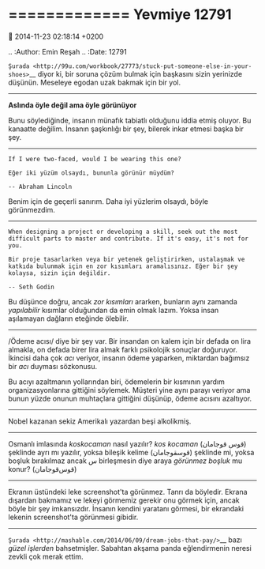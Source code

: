 =============
Yevmiye 12791
=============

:date: 2014-11-23 02:18:14 +0200

.. :Author: Emin Reşah
.. :Date:   12791

`Şurada <http://99u.com/workbook/27773/stuck-put-someone-else-in-your-shoes>`__
diyor ki, bir soruna çözüm bulmak için başkasını sizin yerinizde
düşünün. Meseleye egodan uzak bakmak için bir yol.

--------------

**Aslında öyle değil ama öyle görünüyor**

Bunu söylediğinde, insanın münafık tabiatlı olduğunu iddia etmiş oluyor.
Bu kanaatte değilim. İnsanın şaşkınlığı bir şey, bilerek inkar etmesi
başka bir şey.

--------------

    If I were two-faced, would I be wearing this one?

    Eğer iki yüzüm olsaydı, bununla görünür müydüm?

    -- Abraham Lincoln

Benim için de geçerli sanırım. Daha iyi yüzlerim olsaydı, böyle
görünmezdim.

--------------

    When designing a project or developing a skill, seek out the most
    difficult parts to master and contribute. If it's easy, it's not for
    you.

    Bir proje tasarlarken veya bir yetenek geliştirirken, ustalaşmak ve
    katkıda bulunmak için en zor kısımları aramalısınız. Eğer bir şey
    kolaysa, sizin için değildir.

    -- Seth Godin

Bu düşünce doğru, ancak *zor kısımları* ararken, bunların aynı zamanda
*yapılabilir* kısımlar olduğundan da emin olmak lazım. Yoksa insan
aşılamayan dağların eteğinde ölebilir.

--------------

/Ödeme acısı/ diye bir şey var. Bir insandan on kalem için bir defada on
lira almakla, on defada birer lira almak farklı psikolojik sonuçlar
doğuruyor. İkincisi daha çok *acı* veriyor, insanın ödeme yaparken,
miktardan bağımsız bir *acı* duyması sözkonusu.

Bu acıyı azaltmanın yollarından biri, ödemelerin bir kısmının yardım
organizasyonlarına gittiğini söylemek. Müşteri yine aynı parayı veriyor
ama bunun yüzde onunun muhtaçlara gittiğini düşünüp, ödeme acısını
azaltıyor.

--------------

Nobel kazanan sekiz Amerikalı yazardan beşi alkolikmiş.

--------------

Osmanlı imlasında *koskocaman* nasıl yazılır? *kos kocaman* (قوس
قوجامان) şeklinde ayrı mı yazılır, yoksa bileşik kelime (قوسقوجامان)
şeklinde mi, yoksa boşluk bırakılmaz ancak س birleşmesin diye araya
*görünmez boşluk* mu konur? (قوس‌قوجامان)

--------------

Ekranın üstündeki leke screenshot'ta görünmez. Tanrı da böyledir. Ekrana
dışardan bakmamız ve lekeyi görmemiz gerekir onu görmek için, ancak
böyle bir şey imkansızdır. İnsanın kendini yaratanı görmesi, bir
ekrandaki lekenin screenshot'ta görünmesi gibidir.

--------------

`Şurada <http://mashable.com/2014/06/09/dream-jobs-that-pay/>`__ bazı
*güzel işlerden* bahsetmişler. Sabahtan akşama panda eğlendirmenin
neresi zevkli çok merak ettim.
